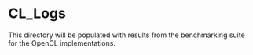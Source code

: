# CL_Logs

This directory will be populated with results from the benchmarking suite for the OpenCL implementations.